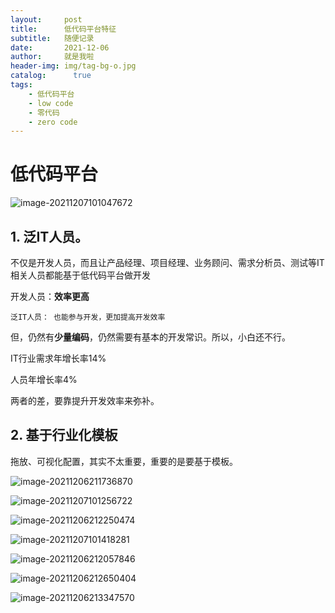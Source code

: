 ```yaml
---
layout:     post
title:      低代码平台特征
subtitle:   随便记录
date:       2021-12-06
author:     就是我啦
header-img: img/tag-bg-o.jpg
catalog: 	  true
tags:
    - 低代码平台    
    - low code  
    - 零代码      
    - zero code
---
```


# 低代码平台



![image-20211207101047672](https://gitee.com/shenyao/sohossl/raw/master/images/image-20211207101047672.png)

## 1. 泛IT人员。

不仅是开发人员，而且让产品经理、项目经理、业务顾问、需求分析员、测试等IT相关人员都能基于低代码平台做开发

开发人员：**效率更高**

`泛IT人员： 也能参与开发，更加提高开发效率`

但，仍然有**少量编码**，仍然需要有基本的开发常识。所以，小白还不行。



IT行业需求年增长率14%

人员年增长率4%

两者的差，要靠提升开发效率来弥补。



## 2. 基于行业化模板

拖放、可视化配置，其实不太重要，重要的是要基于模板。



![image-20211206211736870](https://gitee.com/shenyao/sohossl/raw/master/images/image-20211206211736870.png)



![image-20211207101256722](https://gitee.com/shenyao/sohossl/raw/master/images/image-20211207101256722.png)

![image-20211206212250474](https://gitee.com/shenyao/sohossl/raw/master/images/image-20211206212250474.png)

![image-20211207101418281](https://gitee.com/shenyao/sohossl/raw/master/images/image-20211207101418281.png)

![image-20211206212057846](https://gitee.com/shenyao/sohossl/raw/master/images/image-20211206212057846.png)



![image-20211206212650404](https://gitee.com/shenyao/sohossl/raw/master/images/image-20211206212650404.png)



![image-20211206213347570](https://gitee.com/shenyao/sohossl/raw/master/images/image-20211206213347570.png)